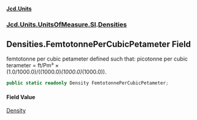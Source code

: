 #### [Jcd.Units](index.md 'index')
### [Jcd.Units.UnitsOfMeasure.SI](Jcd.Units.UnitsOfMeasure.SI.md 'Jcd.Units.UnitsOfMeasure.SI').[Densities](Densities.md 'Jcd.Units.UnitsOfMeasure.SI.Densities')

## Densities.FemtotonnePerCubicPetameter Field

femtotonne per cubic petameter defined such that: picotonne per cubic terameter = ft/Pm³ ×  
(1.0/1000.0)/((1000.0)*(1000.0)*(1000.0)).

```csharp
public static readonly Density FemtotonnePerCubicPetameter;
```

#### Field Value
[Density](Density.md 'Jcd.Units.UnitTypes.Density')